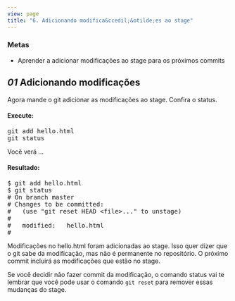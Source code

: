 ```yaml
---
view: page
title: "6. Adicionando modifica&ccedil;&otilde;es ao stage"
---
```


<h3>Metas</h3>

<ul><li>Aprender a adicionar modifica&ccedil;&otilde;es ao stage para os pr&oacute;ximos commits</li></ul>

<h2><em>01</em> Adicionando modifica&ccedil;&otilde;es</h2>

<p>Agora mande o git adicionar as modifica&ccedil;&otilde;es ao stage. Confira o status.</p>

<h4 class="h4-pre">Execute:</h4>

<pre class="instructions">git add hello.html
git status</pre>

<p>Voc&ecirc; ver&aacute; &#8230;</p>

<h4 class="h4-pre">Resultado:</h4>

<pre class="sample">$ git add hello.html
$ git status
# On branch master
# Changes to be committed:
#   (use "git reset HEAD &lt;file&gt;..." to unstage)
#
#	modified:   hello.html
#</pre>

<p>Modifica&ccedil;&otilde;es no hello.html foram adicionadas ao stage. Isso quer dizer que o git sabe da modifica&ccedil;&atilde;o, mas n&atilde;o &eacute; permanente no reposit&oacute;rio. O pr&oacute;ximo commit incluir&aacute; as modifica&ccedil;&otilde;es que est&atilde;o no stage.</p>

<p>Se voc&ecirc; decidir n&atilde;o fazer commit da modifica&ccedil;&atilde;o, o comando status vai te lembrar que voc&ecirc; pode usar o comando <code>git reset</code> para remover essas mudan&ccedil;as do stage.</p>
